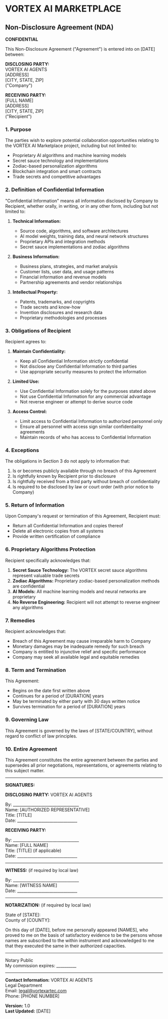 # VORTEX AI MARKETPLACE
## Non-Disclosure Agreement (NDA)

**CONFIDENTIAL**

This Non-Disclosure Agreement ("Agreement") is entered into on [DATE] between:

**DISCLOSING PARTY:**  
VORTEX AI AGENTS  
[ADDRESS]  
[CITY, STATE, ZIP]  
("Company")

**RECEIVING PARTY:**  
[FULL NAME]  
[ADDRESS]  
[CITY, STATE, ZIP]  
("Recipient")

### 1. Purpose

The parties wish to explore potential collaboration opportunities relating to the VORTEX AI Marketplace project, including but not limited to:
- Proprietary AI algorithms and machine learning models
- Secret sauce technology and implementations
- Zodiac-based personalization algorithms
- Blockchain integration and smart contracts
- Trade secrets and competitive advantages

### 2. Definition of Confidential Information

"Confidential Information" means all information disclosed by Company to Recipient, whether orally, in writing, or in any other form, including but not limited to:

1. **Technical Information:**
   - Source code, algorithms, and software architectures
   - AI model weights, training data, and neural network structures
   - Proprietary APIs and integration methods
   - Secret sauce implementations and zodiac algorithms

2. **Business Information:**
   - Business plans, strategies, and market analysis
   - Customer lists, user data, and usage patterns
   - Financial information and revenue models
   - Partnership agreements and vendor relationships

3. **Intellectual Property:**
   - Patents, trademarks, and copyrights
   - Trade secrets and know-how
   - Invention disclosures and research data
   - Proprietary methodologies and processes

### 3. Obligations of Recipient

Recipient agrees to:

1. **Maintain Confidentiality:**
   - Keep all Confidential Information strictly confidential
   - Not disclose any Confidential Information to third parties
   - Use appropriate security measures to protect the information

2. **Limited Use:**
   - Use Confidential Information solely for the purposes stated above
   - Not use Confidential Information for any commercial advantage
   - Not reverse engineer or attempt to derive source code

3. **Access Control:**
   - Limit access to Confidential Information to authorized personnel only
   - Ensure all personnel with access sign similar confidentiality agreements
   - Maintain records of who has access to Confidential Information

### 4. Exceptions

The obligations in Section 3 do not apply to information that:

1. Is or becomes publicly available through no breach of this Agreement
2. Is rightfully known by Recipient prior to disclosure
3. Is rightfully received from a third party without breach of confidentiality
4. Is required to be disclosed by law or court order (with prior notice to Company)

### 5. Return of Information

Upon Company's request or termination of this Agreement, Recipient must:
- Return all Confidential Information and copies thereof
- Delete all electronic copies from all systems
- Provide written certification of compliance

### 6. Proprietary Algorithms Protection

Recipient specifically acknowledges that:

1. **Secret Sauce Technology:** The VORTEX secret sauce algorithms represent valuable trade secrets
2. **Zodiac Algorithms:** Proprietary zodiac-based personalization methods are confidential
3. **AI Models:** All machine learning models and neural networks are proprietary
4. **No Reverse Engineering:** Recipient will not attempt to reverse engineer any algorithms

### 7. Remedies

Recipient acknowledges that:
- Breach of this Agreement may cause irreparable harm to Company
- Monetary damages may be inadequate remedy for such breach
- Company is entitled to injunctive relief and specific performance
- Company may seek all available legal and equitable remedies

### 8. Term and Termination

This Agreement:
- Begins on the date first written above
- Continues for a period of [DURATION] years
- May be terminated by either party with 30 days written notice
- Survives termination for a period of [DURATION] years

### 9. Governing Law

This Agreement is governed by the laws of [STATE/COUNTRY], without regard to conflict of law principles.

### 10. Entire Agreement

This Agreement constitutes the entire agreement between the parties and supersedes all prior negotiations, representations, or agreements relating to this subject matter.

---

**SIGNATURES:**

**DISCLOSING PARTY:**
VORTEX AI AGENTS

By: _________________________________  
Name: [AUTHORIZED REPRESENTATIVE]  
Title: [TITLE]  
Date: ______________________________

**RECEIVING PARTY:**

By: _________________________________  
Name: [FULL NAME]  
Title: [TITLE] (if applicable)  
Date: ______________________________

---

**WITNESS:** (if required by local law)

By: _________________________________  
Name: [WITNESS NAME]  
Date: ______________________________

---

**NOTARIZATION:** (if required by local law)

State of [STATE]:  
County of [COUNTY]:  

On this day of [DATE], before me personally appeared [NAMES], who proved to me on the basis of satisfactory evidence to be the persons whose names are subscribed to the within instrument and acknowledged to me that they executed the same in their authorized capacities.

_________________________________  
Notary Public  
My commission expires: __________

---

**Contact Information:**
VORTEX AI AGENTS  
Legal Department  
Email: legal@vortexartec.com  
Phone: [PHONE NUMBER]

**Version:** 1.0  
**Last Updated:** [DATE] 